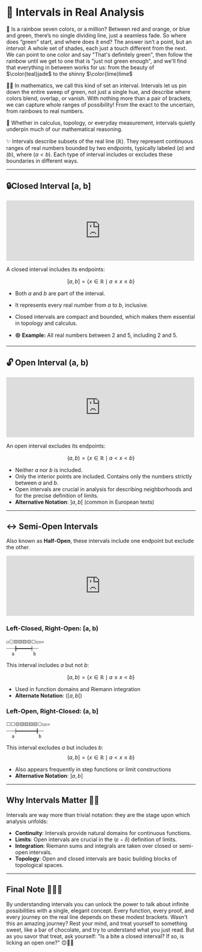 # 📏 Intervals in Real Analysis 

🌈 Is a rainbow seven colors, or a million?  Between red and orange, or blue and green, there’s no single dividing line, just a seamless fade. So where does “green” start, and where does it end? The answer isn’t a point, but an _interval_: A whole set of shades, each just a touch different from the next. We can point to one color and say "That's definitely green", then follow the rainbow until we get to one that is "just not green enough", and we'll find that everything in between works for us: from the beauty of $\color{teal}jade$ to the shinny $\color{lime}lime$

🏳️‍🌈 In mathematics, we call this kind of set an interval. Intervals let us pin down the entire sweep of green, not just a single hue, and describe where colors blend, overlap, or vanish. With nothing more than a pair of brackets, we can capture whole ranges of possibility! From the exact to the uncertain, from rainbows to real numbers. 

 📐 Whether in calculus, topology, or everyday measurement, intervals quietly underpin much of our mathematical reasoning.

✨ Intervals describe subsets of the real line $( \mathbb{R} )$. They represent continuous ranges of real numbers bounded by two endpoints, typically labeled $( a )$ and $( b )$, where $( a < b )$. Each type of interval includes or excludes these boundaries in different ways.

---

## 🔒Closed Interval [a, b] 

<iframe src="https://jultob.github.io/Mathematics/Numbers/closed_interval.html" 
 width="500" height="160" align="center" 
 style="border:none;"></iframe>

A closed interval includes its endpoints:

$$
[a, b] = \{ x \in \mathbb{R} \mid a \leq x \leq b \}  
$$

- Both $a$ and $b$ are part of the interval.
- It represents every real number from $a$ to $b$, inclusive.
- Closed intervals are compact and bounded, which makes them essential in topology and calculus.

- 🟢 __Example:__ All real numbers between 2 and 5, including 2 and 5. 

---

## 🔓 Open Interval (a, b)

<iframe src="https://jultob.github.io/Mathematics/Numbers/open_interval.html" 
 width="500" height="160" align="center" 
 style="border:none;"></iframe>

An open interval excludes its endpoints:

$$
 (a, b) = \{ x \in \mathbb{R} \mid a < x < b \}  
$$

- Neither $a$ nor $b$ is included.
- Only the interior points are included. Contains only the numbers strictly between $a$ and $b$.
- Open intervals are crucial in analysis for describing neighborhoods and for the precise definition of limits.
- **Alternative Notation**: $]a, b[$ (common in European texts)

---

## ↔️ Semi-Open  Intervals 

Also known as __Half-Open__, these intervals include one endpoint but exclude the other.

<iframe src="https://jultob.github.io/Mathematics/Numbers/semi.html" 
 width="500" height="160" align="center" 
 style="border:none;"></iframe>


### Left-Closed, Right-Open: [a, b)

```text
◻️⚪️🟨🟨🟨🟡⬜️◻️◽️▫️
┄┄┄╊━━━━━┽┄┄
  a       b
```

This interval includes $a$ but not $b$:

$$
[a, b) = \{ x \in \mathbb{R} \mid a \leq x < b \}  
$$

- Used in function domains and Riemann integration
- **Alternate Notation**: $( [a, b[ )$

### Left-Open, Right-Closed: (a, b]

```text
⬜️⬜️🟡🟨🟨🟨🟨⚪️◻️◽️▫️
┄┄┄┾━━━━━━━╉┄┄
  a         b
```

This interval excludes $a$ but includes $b$:
$$
(a, b] = \{ x \in \mathbb{R} \mid a < x \leq b \}  
$$

- Also appears frequently in step functions or limit constructions
- **Alternative Notation**: $]a, b]$

---

## Why Intervals Matter 🧠💡

Intervals are way more than trivial notation: they are the stage upon which analysis unfolds:

- **Continuity**: Intervals provide natural domains for continuous functions.
- **Limits**: Open intervals are crucial in the $( \varepsilon-\delta )$ definition of limits.
- **Integration**: Riemann sums and integrals are taken over closed or semi-open intervals.
- **Topology**: Open and closed intervals are basic building blocks of topological spaces.

---

## Final Note 🍫🛌💤

By understanding intervals you can unlock the power to talk about infinite possibilities with a single, elegant concept. Every function, every proof, and every journey on the real line depends on these modest brackets. Wasn't this an amazing journey? Rest your mind, and treat yourself to something sweet, like a bar of chocolate, and try to understand what you just read. But as you savor that treat, ask yourself: "Is a bite a closed interval? If so, is licking an open one?" 😊🍫✨
